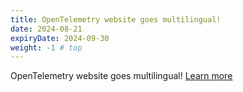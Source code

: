 ```yaml
---
title: OpenTelemetry website goes multilingual!
date: 2024-08-21
expiryDate: 2024-09-30
weight: -1 # top
---
```


<i class="fas fa-language"></i> OpenTelemetry website goes multilingual!
[Learn more](/blog/2024/docs-localized)
